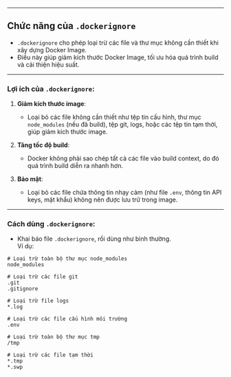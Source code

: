 ----
## Chức năng của `.dockerignore`

- `.dockerignore` cho phép loại trừ các file và thư mục không cần thiết khi xây dựng Docker Image.
- Điều này giúp giảm kích thước Docker Image, tối ưu hóa quá trình build và cải thiện hiệu suất.

----

### Lợi ích của `.dockerignore`:

1. **Giảm kích thước image**:
   - Loại bỏ các file không cần thiết như tệp tin cấu hình, thư mục `node_modules` (nếu đã build), tệp git, logs, hoặc các tệp tin tạm thời, giúp giảm kích thước image.

2. **Tăng tốc độ build**:
   - Docker không phải sao chép tất cả các file vào build context, do đó quá trình build diễn ra nhanh hơn.

3. **Bảo mật**:
   - Loại bỏ các file chứa thông tin nhạy cảm (như file `.env`, thông tin API keys, mật khẩu) không nên được lưu trữ trong image.

----

### Cách dùng `.dockerignore`:

- Khai báo file `.dockerignore`, rồi dùng như bình thường.  
Ví dụ:
```plaintext
# Loại trừ toàn bộ thư mục node_modules
node_modules

# Loại trừ các file git
.git
.gitignore

# Loại trừ file logs
*.log

# Loại trừ các file cấu hình môi trường
.env

# Loại trừ toàn bộ thư mục tmp
/tmp

# Loại trừ các file tạm thời
*.tmp
*.swp
